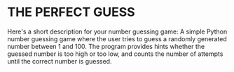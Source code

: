 # THE PERFECT GUESS
  Here's a short description for your number guessing game:  A simple Python number guessing game where the user tries to guess a randomly generated number between 1 and 100. The program provides hints whether the guessed number is too high or too low, and counts the number of attempts until the correct number is guessed.
